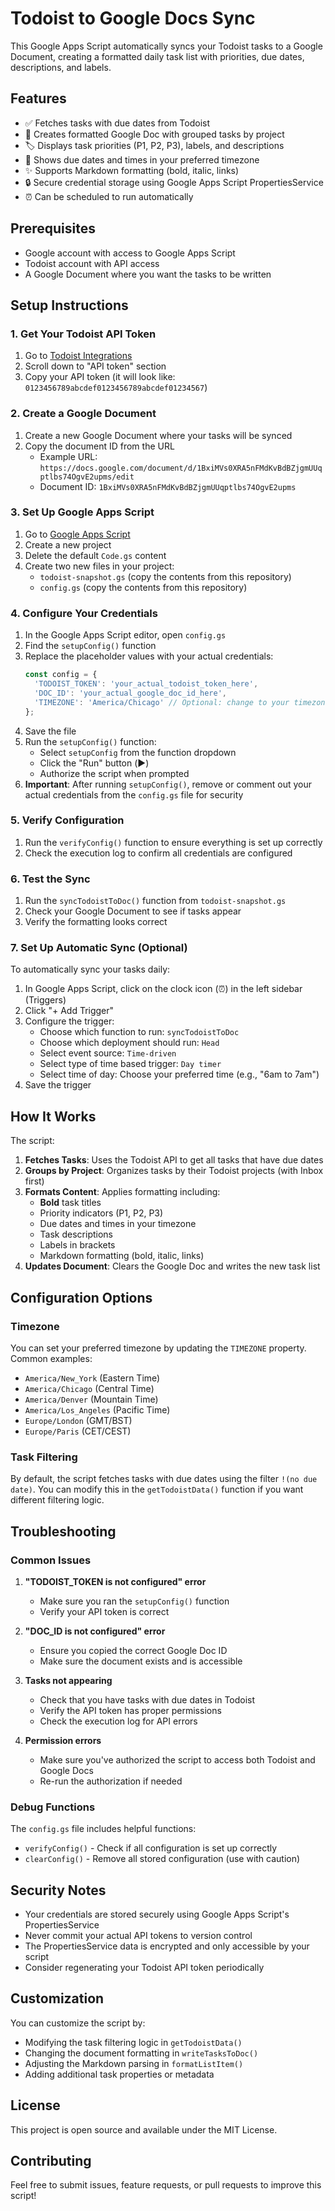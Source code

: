# Todoist to Google Docs Sync

This Google Apps Script automatically syncs your Todoist tasks to a Google Document, creating a formatted daily task list with priorities, due dates, descriptions, and labels.

## Features

- ✅ Fetches tasks with due dates from Todoist
- 📝 Creates formatted Google Doc with grouped tasks by project
- 🏷️ Displays task priorities (P1, P2, P3), labels, and descriptions
- 📅 Shows due dates and times in your preferred timezone
- ✨ Supports Markdown formatting (bold, italic, links)
- 🔒 Secure credential storage using Google Apps Script PropertiesService
- ⏰ Can be scheduled to run automatically

## Prerequisites

- Google account with access to Google Apps Script
- Todoist account with API access
- A Google Document where you want the tasks to be written

## Setup Instructions

### 1. Get Your Todoist API Token

1. Go to [Todoist Integrations](https://todoist.com/prefs/integrations)
2. Scroll down to "API token" section
3. Copy your API token (it will look like: `0123456789abcdef0123456789abcdef01234567`)

### 2. Create a Google Document

1. Create a new Google Document where your tasks will be synced
2. Copy the document ID from the URL
   - Example URL: `https://docs.google.com/document/d/1BxiMVs0XRA5nFMdKvBdBZjgmUUqptlbs74OgvE2upms/edit`
   - Document ID: `1BxiMVs0XRA5nFMdKvBdBZjgmUUqptlbs74OgvE2upms`

### 3. Set Up Google Apps Script

1. Go to [Google Apps Script](https://script.google.com/)
2. Create a new project
3. Delete the default `Code.gs` content
4. Create two new files in your project:
   - `todoist-snapshot.gs` (copy the contents from this repository)
   - `config.gs` (copy the contents from this repository)

### 4. Configure Your Credentials

1. In the Google Apps Script editor, open `config.gs`
2. Find the `setupConfig()` function
3. Replace the placeholder values with your actual credentials:
   ```javascript
   const config = {
     'TODOIST_TOKEN': 'your_actual_todoist_token_here',
     'DOC_ID': 'your_actual_google_doc_id_here',
     'TIMEZONE': 'America/Chicago' // Optional: change to your timezone
   };
   ```
4. Save the file
5. Run the `setupConfig()` function:
   - Select `setupConfig` from the function dropdown
   - Click the "Run" button (▶️)
   - Authorize the script when prompted
6. **Important**: After running `setupConfig()`, remove or comment out your actual credentials from the `config.gs` file for security

### 5. Verify Configuration

1. Run the `verifyConfig()` function to ensure everything is set up correctly
2. Check the execution log to confirm all credentials are configured

### 6. Test the Sync

1. Run the `syncTodoistToDoc()` function from `todoist-snapshot.gs`
2. Check your Google Document to see if tasks appear
3. Verify the formatting looks correct

### 7. Set Up Automatic Sync (Optional)

To automatically sync your tasks daily:

1. In Google Apps Script, click on the clock icon (⏰) in the left sidebar (Triggers)
2. Click "+ Add Trigger"
3. Configure the trigger:
   - Choose which function to run: `syncTodoistToDoc`
   - Choose which deployment should run: `Head`
   - Select event source: `Time-driven`
   - Select type of time based trigger: `Day timer`
   - Select time of day: Choose your preferred time (e.g., "6am to 7am")
4. Save the trigger

## How It Works

The script:

1. **Fetches Tasks**: Uses the Todoist API to get all tasks that have due dates
2. **Groups by Project**: Organizes tasks by their Todoist projects (with Inbox first)
3. **Formats Content**: Applies formatting including:
   - **Bold** task titles
   - Priority indicators (P1, P2, P3)
   - Due dates and times in your timezone
   - Task descriptions
   - Labels in brackets
   - Markdown formatting (bold, italic, links)
4. **Updates Document**: Clears the Google Doc and writes the new task list

## Configuration Options

### Timezone

You can set your preferred timezone by updating the `TIMEZONE` property. Common examples:
- `America/New_York` (Eastern Time)
- `America/Chicago` (Central Time)
- `America/Denver` (Mountain Time)
- `America/Los_Angeles` (Pacific Time)
- `Europe/London` (GMT/BST)
- `Europe/Paris` (CET/CEST)

### Task Filtering

By default, the script fetches tasks with due dates using the filter `!(no due date)`. You can modify this in the `getTodoistData()` function if you want different filtering logic.

## Troubleshooting

### Common Issues

1. **"TODOIST_TOKEN is not configured" error**
   - Make sure you ran the `setupConfig()` function
   - Verify your API token is correct

2. **"DOC_ID is not configured" error**
   - Ensure you copied the correct Google Doc ID
   - Make sure the document exists and is accessible

3. **Tasks not appearing**
   - Check that you have tasks with due dates in Todoist
   - Verify the API token has proper permissions
   - Check the execution log for API errors

4. **Permission errors**
   - Make sure you've authorized the script to access both Todoist and Google Docs
   - Re-run the authorization if needed

### Debug Functions

The `config.gs` file includes helpful functions:
- `verifyConfig()` - Check if all configuration is set up correctly
- `clearConfig()` - Remove all stored configuration (use with caution)

## Security Notes

- Your credentials are stored securely using Google Apps Script's PropertiesService
- Never commit your actual API tokens to version control
- The PropertiesService data is encrypted and only accessible by your script
- Consider regenerating your Todoist API token periodically

## Customization

You can customize the script by:
- Modifying the task filtering logic in `getTodoistData()`
- Changing the document formatting in `writeTasksToDoc()`
- Adjusting the Markdown parsing in `formatListItem()`
- Adding additional task properties or metadata

## License

This project is open source and available under the MIT License.

## Contributing

Feel free to submit issues, feature requests, or pull requests to improve this script! 